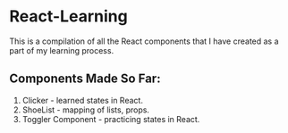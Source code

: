 

# React-Learning 

This is a compilation of all the React components that I have created as a part of my learning process.

## Components Made So Far:
1. Clicker - learned states in React.
2. ShoeList - mapping of lists, props.
3. Toggler Component - practicing states in React.
